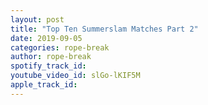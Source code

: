 ```yaml
---
layout: post
title: "Top Ten Summerslam Matches Part 2"
date: 2019-09-05
categories: rope-break
author: rope-break
spotify_track_id: 
youtube_video_id: slGo-lKIF5M
apple_track_id: 
---
```

